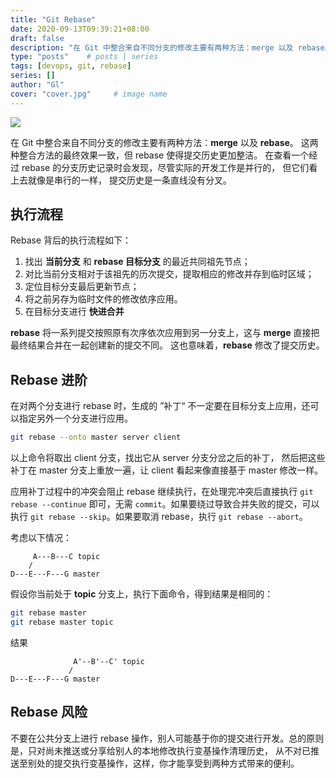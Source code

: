 ```yaml
---
title: "Git Rebase"
date: 2020-09-13T09:39:21+08:00
draft: false
description: "在 Git 中整合来自不同分支的修改主要有两种方法：merge 以及 rebase。rebase 命令能够将提交到某一分支上的所有修改都应用到另一分支上。"
type: "posts"    # posts | series
tags: [devops, git, rebase]
series: []
author: "Gl"
cover: "cover.jpg"     # image name
---
```


![](cover.jpg)

在 Git 中整合来自不同分支的修改主要有两种方法：**merge** 以及 **rebase**。
这两种整合方法的最终效果一致，但 rebase 使得提交历史更加整洁。
在查看一个经过 rebase 的分支历史记录时会发现，尽管实际的开发工作是并行的， 但它们看上去就像是串行的一样，
提交历史是一条直线没有分叉。

## 执行流程

Rebase 背后的执行流程如下：

1. 找出 **当前分支** 和 **rebase 目标分支** 的最近共同祖先节点；
1. 对比当前分支相对于该祖先的历次提交，提取相应的修改并存到临时区域；
1. 定位目标分支最后更新节点；
1. 将之前另存为临时文件的修改依序应用。
1. 在目标分支进行 **快进合并**

**rebase** 将一系列提交按照原有次序依次应用到另一分支上，这与 **merge** 直接把最终结果合并在一起创建新的提交不同。
这也意味着，**rebase** 修改了提交历史。

## Rebase 进阶

在对两个分支进行 rebase 时，生成的 ”补丁“ 不一定要在目标分支上应用，还可以指定另外一个分支进行应用。

```bash
git rebase --onto master server client
```

以上命令将取出 client 分支，找出它从 server 分支分岔之后的补丁， 然后把这些补丁在 master 分支上重放一遍，让 client 看起来像直接基于 master 修改一样。

应用补丁过程中的冲突会阻止 rebase 继续执行，在处理完冲突后直接执行 `git rebase --continue` 即可，无需 `commit`。如果要绕过导致合并失败的提交，可以执行
`git rebase --skip`。如果要取消 rebase，执行 `git rebase --abort`。

考虑以下情况：

```text
     A---B---C topic
    /
D---E---F---G master
```

假设你当前处于 **topic** 分支上，执行下面命令，得到结果是相同的：

```bash
git rebase master
git rebase master topic
```

结果

```text
              A'--B'--C' topic
             /
D---E---F---G master
```

## Rebase 风险

不要在公共分支上进行 rebase 操作，别人可能基于你的提交进行开发。总的原则是，只对尚未推送或分享给别人的本地修改执行变基操作清理历史， 从不对已推送至别处的提交执行变基操作，这样，你才能享受到两种方式带来的便利。
